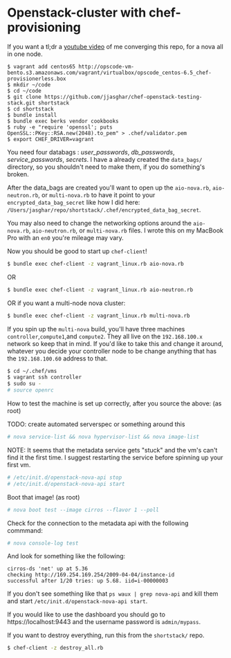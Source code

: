 # Openstack-cluster with chef-provisioning

If you want a tl;dr a [youtube video](https://www.youtube.com/watch?v=GBtIRfvLzW0) of me converging this repo, for a nova all
in one node.

```shell
$ vagrant add centos65 http://opscode-vm-bento.s3.amazonaws.com/vagrant/virtualbox/opscode_centos-6.5_chef-provisionerless.box
$ mkdir ~/code
$ cd ~/code
$ git clone https://github.com/jjasghar/chef-openstack-testing-stack.git shortstack
$ cd shortstack
$ bundle install
$ bundle exec berks vendor cookbooks
$ ruby -e "require 'openssl'; puts OpenSSL::PKey::RSA.new(2048).to_pem" > .chef/validator.pem
$ export CHEF_DRIVER=vagrant
```

You need four databags : *user_passwords*, *db_passwords*, *service_passwords*, *secrets*. I have a already created
the `data_bags/` directory, so you shouldn't need to make them, if you do something's broken.

After the data_bags are created you'll want to open up the `aio-nova.rb`, `aio-neutron.rb`, or `multi-nova.rb` to have it point to your
`encrypted_data_bag_secret` like how I did here: `/Users/jasghar/repo/shortstack/.chef/encrypted_data_bag_secret`.

You may also need to change the networking options around the `aio-nova.rb`, `aio-neutron.rb`, or `multi-nova.rb` files. I wrote this on
my MacBook Pro with an `en0` you're mileage may vary.

Now you should be good to start up `chef-client`!

```bash
$ bundle exec chef-client -z vagrant_linux.rb aio-nova.rb
```
OR
```bash
$ bundle exec chef-client -z vagrant_linux.rb aio-neutron.rb
```
OR if you want a multi-node nova cluster:
```bash
$ bundle exec chef-client -z vagrant_linux.rb multi-nova.rb
```

If you spin up the `multi-nova` build, you'll have three machines `controller`,`compute1`,and `compute2`. They all live on the
`192.168.100.x` network so keep that in mind. If you'd like to take this and change it around, whatever you decide your controller
node to be change anything that has the `192.168.100.60` address to that.

```bash
$ cd ~/.chef/vms
$ vagrant ssh controller
$ sudo su -
# source openrc
```

How to test the machine is set up correctly, after you source the above: (as root)

TODO: create automated serverspec or something around this

```bash
# nova service-list && nova hypervisor-list && nova image-list
```

NOTE: It seems that the metadata service gets "stuck" and the vm's can't find it the first time. I suggest restarting the service
before spinning up your first vm.

```bash
# /etc/init.d/openstack-nova-api stop
# /etc/init.d/openstack-nova-api start
```

Boot that image! (as root)

```bash
# nova boot test --image cirros --flavor 1 --poll
```

Check for the connection to the metadata api with the following commmand:
```bash
# nova console-log test
```
And look for something like the following:
```
cirros-ds 'net' up at 5.36
checking http://169.254.169.254/2009-04-04/instance-id
successful after 1/20 tries: up 5.68. iid=i-00000003
```
If you don't see something like that `ps waux | grep nova-api` and kill them and start `/etc/init.d/openstack-nova-api start`.

If you would like to use the dashboard you should go to https://localhost:9443 and the username password is `admin/mypass`.

If you want to destroy everything, run this from the `shortstack/` repo.

```bash
$ chef-client -z destroy_all.rb
```
